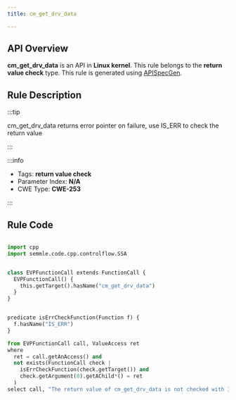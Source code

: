 ```yaml
---
title: cm_get_drv_data

---
```



## API Overview
**cm_get_drv_data** is an API in **Linux kernel**. This rule belongs to the **return value check** type. This rule is generated using [APISpecGen](../../tools/APISpecGen).
## Rule Description

:::tip

cm_get_drv_data returns error pointer on failure, use IS_ERR to check the return value

:::

:::info

- Tags: **return value check**
- Parameter Index: **N/A**
- CWE Type: **CWE-253**

:::

## Rule Code
```python

import cpp
import semmle.code.cpp.controlflow.SSA


class EVPFunctionCall extends FunctionCall {
  EVPFunctionCall() {
    this.getTarget().hasName("cm_get_drv_data")
  }
}


predicate isErrCheckFunction(Function f) {
  f.hasName("IS_ERR") 
}

from EVPFunctionCall call, ValueAccess ret
where
  ret = call.getAnAccess() and
  not exists(FunctionCall check |
    isErrCheckFunction(check.getTarget()) and
    check.getArgument(0).getAChild*() = ret
  )
select call, "The return value of cm_get_drv_data is not checked with IS_ERR."
    
```
